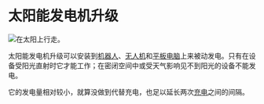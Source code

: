 # 太阳能发电机升级

![在太阳上行走。](oredict:opencomputers:solarGeneratorUpgrade)

太阳能发电机升级可以安装到[机器人](../block/robot.md)、[无人机](drone.md)和[平板电脑](tablet.md)上来被动发电。只有在设备受阳光直射时它才能工作；在密闭空间中或受天气影响见不到阳光的设备不能发电。

它的发电量相对较小，就算没做到代替充电，也足以延长两次[充电](../block/charger.md)之间的间隔。
